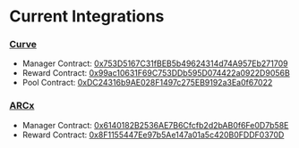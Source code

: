 # Current Integrations

<!--  -->

### [Curve](https://curve.fi/steth)

- Manager Contract: [0x753D5167C31fBEB5b49624314d74A957Eb271709](https://etherscan.io/address/0x753D5167C31fBEB5b49624314d74A957Eb271709)
- Reward Contract: [0x99ac10631F69C753DDb595D074422a0922D9056B](https://etherscan.io/address/0x99ac10631F69C753DDb595D074422a0922D9056B)
- Pool Contract: [0xDC24316b9AE028F1497c275EB9192a3Ea0f67022](https://etherscan.io/address/0xDC24316b9AE028F1497c275EB9192a3Ea0f67022)

### [ARCx](https://app.arcx.money/mint)

- Manager Contract: [0x6140182B2536AE7B6Cfcfb2d2bAB0f6Fe0D7b58E](https://etherscan.io/address/0x6140182B2536AE7B6Cfcfb2d2bAB0f6Fe0D7b58E)
- Reward Contract: [0x8F1155447Ee97b5Ae147a01a5c420B0FDDF0370D](https://etherscan.io/address/0x8F1155447Ee97b5Ae147a01a5c420B0FDDF0370D)
